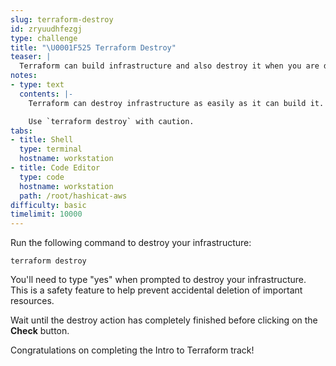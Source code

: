 ```yaml
---
slug: terraform-destroy
id: zryuudhfezgj
type: challenge
title: "\U0001F525 Terraform Destroy"
teaser: |
  Terraform can build infrastructure and also destroy it when you are done using it. This helps control costs and reduce infrastructure sprawl.
notes:
- type: text
  contents: |-
    Terraform can destroy infrastructure as easily as it can build it.

    Use `terraform destroy` with caution.
tabs:
- title: Shell
  type: terminal
  hostname: workstation
- title: Code Editor
  type: code
  hostname: workstation
  path: /root/hashicat-aws
difficulty: basic
timelimit: 10000
---
```

Run the following command to destroy your infrastructure:

```
terraform destroy
```

You'll need to type "yes" when prompted to destroy your infrastructure. This is a safety feature to help prevent accidental deletion of important resources.

Wait until the destroy action has completely finished before clicking on the **Check** button.

Congratulations on completing the Intro to Terraform track!